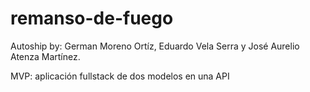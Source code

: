 # remanso-de-fuego

Autoship by: German Moreno Ortíz, Eduardo Vela Serra y José Aurelio Atenza Martínez.

MVP: aplicación fullstack de dos modelos en una API
